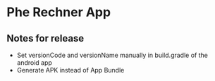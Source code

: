 # Phe Rechner App

## Notes for release

- Set versionCode and versionName manually in build.gradle of the android app
- Generate APK instead of App Bundle

